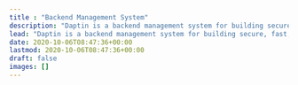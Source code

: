 ```yaml
---
title : "Backend Management System"
description: "Daptin is a backend management system for building secure, fast, and production-ready applications."
lead: "Daptin is a backend management system for building secure, fast, and production-ready applications."
date: 2020-10-06T08:47:36+00:00
lastmod: 2020-10-06T08:47:36+00:00
draft: false
images: []
---
```

